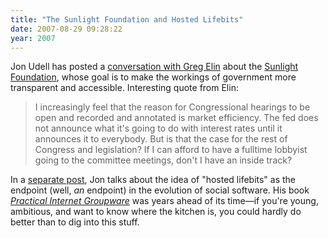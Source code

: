 ```yaml
---
title: "The Sunlight Foundation and Hosted Lifebits"
date: 2007-08-29 09:28:22
year: 2007
---
```

Jon Udell has posted a <a href="http://blog.jonudell.net/2007/08/20/a-conversation-with-greg-elin-about-the-sunlight-foundation/">conversation with Greg Elin</a> about the <a href="http://sunlightfoundation.com/">Sunlight Foundation</a>, whose goal is to make the workings of government more transparent and accessible.  Interesting quote from Elin:
<blockquote>I increasingly feel that the reason for Congressional hearings to be open and recorded and annotated is market efficiency. The fed does not announce what it's going to do with interest rates until it announces it to everybody. But is that the case for the rest of Congress and legislation? If I can afford to have a fulltime lobbyist going to the committee meetings, don't I have an inside track?</blockquote>
In a <a href="http://blog.jonudell.net/2007/08/22/hosted-lifebits-scenarios/">separate post</a>, Jon talks about the idea of "hosted lifebits" as the endpoint (well, <em>an</em> endpoint) in the evolution of social software.  His book <a href="http://www.amazon.com/Practical-Internet-Groupware-Jon-Udell/dp/1565925378"><em>Practical Internet Groupware</em></a> was years ahead of its time—if you're young, ambitious, and want to know where the kitchen is, you could hardly do better than to dig into this stuff.
